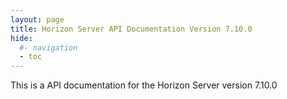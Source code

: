 ```yaml
---
layout: page
title: Horizon Server API Documentation Version 7.10.0
hide:
  #- navigation
  - toc
---
```


This is a API documentation for the Horizon Server version 7.10.0

<swagger-ui src="rest-api-swagger-docs.json"/>
